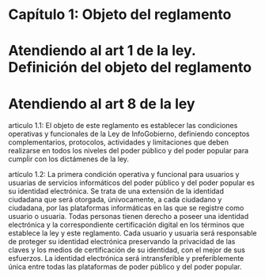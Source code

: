 # Capítulo 1: Objeto del reglamento
# Atendiendo al art 1 de la ley.  Definición del objeto del reglamento
# Atendiendo al art 8 de la ley

articulo 1.1: El objeto de este reglamento es establecer las condiciones operativas y funcionales de la Ley de InfoGobierno, definiendo conceptos complementarios, protocolos, actividades y limitaciones que deben realizarse en todos los niveles del poder público y del poder popular para cumpĺir con los dictámenes de la ley. 

artículo 1.2: La primera condición operativa y funcional para usuarios y usuarias de servicios informáticos del poder público y del poder popular es su identidad electrónica. Se trata de una extensión de la identidad ciudadana que será otorgada, únivocamente, a cada ciudadano y ciudadana, por las plataformas informáticas en las que se registre como usuario o usuaria. 
Todas personas tienen derecho a poseer una identidad electrónica y la correspondiente certificación digital en los términos que establece la ley y este reglamento. Cada usuario y usuaria será responsable de proteger su identidad electrónica preservando la privacidad de las claves y los medios de certificación de su identidad, con el mejor de sus esfuerzos. La identidad electrónica será intransferible y preferiblemente única entre todas las plataformas de poder público y del poder popular. 




